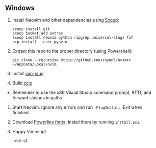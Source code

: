 ## Windows

1. Install Neovim and other dependencies using [Scoop](http://scoop.sh):
    ```
    scoop install git
    scoop bucket add extras
    scoop install neovim python ripgrep universal-ctags fzf
    pip install --user pynvim
    ```

1. Extract this repo to the proper directory (using Powershell):
    ```
    git clone --recursive https://github.com/shyun3/nvimrc ~/AppData/Local/nvim
    ```

1. Install [vim-plug](https://github.com/junegunn/vim-plug)

1. Build [ccls](https://github.com/MaskRay/ccls)
  - Remember to use the x86 Visual Studio command prompt, RTTI, and forward
    slashes in paths

1. Start Neovim. Ignore any errors and run `:PlugInstall`. Exit when finished.

1. Download [Powerline fonts](https://github.com/powerline/fonts). Install them
   by running `install.ps1`.

1. Happy Vimming!
    ```
    nvim-qt
    ```
